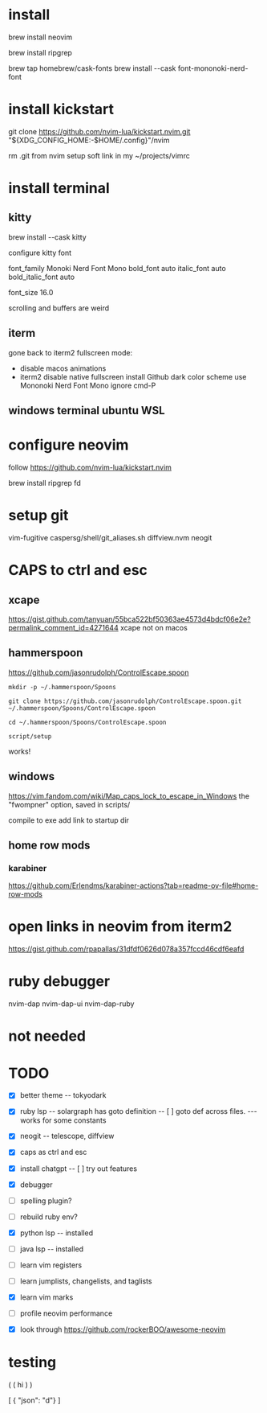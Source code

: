 
# install

brew install neovim

brew install ripgrep

<!-- from https://gist.github.com/davidteren/898f2dcccd42d9f8680ec69a3a5d350e -->

brew tap homebrew/cask-fonts
brew install --cask font-mononoki-nerd-font

# install kickstart

git clone https://github.com/nvim-lua/kickstart.nvim.git "${XDG_CONFIG_HOME:-$HOME/.config}"/nvim

rm .git from nvim
setup soft link in my ~/projects/vimrc

# install terminal
## kitty

brew install --cask kitty

configure kitty font

font_family Monoki Nerd Font Mono
bold_font auto
italic_font auto
bold_italic_font auto

font_size 16.0

scrolling and buffers are weird

## iterm
gone back to iterm2
fullscreen mode:
- disable macos animations
- iterm2 disable native fullscreen
install Github dark color scheme
use Mononoki Nerd Font Mono
ignore cmd-P

## windows terminal ubuntu WSL

# configure neovim
follow https://github.com/nvim-lua/kickstart.nvim

brew install ripgrep fd


# setup git
vim-fugitive
caspersg/shell/git_aliases.sh
diffview.nvm
neogit

# CAPS to ctrl and esc
## xcape
https://gist.github.com/tanyuan/55bca522bf50363ae4573d4bdcf06e2e?permalink_comment_id=4271644
xcape not on macos

## hammerspoon
https://github.com/jasonrudolph/ControlEscape.spoon
```
mkdir -p ~/.hammerspoon/Spoons

git clone https://github.com/jasonrudolph/ControlEscape.spoon.git ~/.hammerspoon/Spoons/ControlEscape.spoon

cd ~/.hammerspoon/Spoons/ControlEscape.spoon

script/setup
```

works!

## windows
https://vim.fandom.com/wiki/Map_caps_lock_to_escape_in_Windows
the "fwompner" option, saved in scripts/

compile to exe
add link to startup dir

## home row mods
### karabiner
https://github.com/Erlendms/karabiner-actions?tab=readme-ov-file#home-row-mods

# open links in neovim from iterm2

https://gist.github.com/rpapallas/31dfdf0626d078a357fccd46cdf6eafd

# ruby debugger
nvim-dap
nvim-dap-ui
nvim-dap-ruby

# not needed
<!-- bundle add readapt --group "development, test" -->
<!-- gem install readapt -->

# TODO
- [x] better theme
-- tokyodark
- [x] ruby lsp 
-- solargraph has goto definition
-- [ ] goto def across files.
--- works for some constants
- [x] neogit 
-- telescope, diffview
- [x] caps as ctrl and esc
- [x] install chatgpt
-- [ ] try out features
- [x] debugger
- [ ] spelling plugin?
- [ ] rebuild ruby env?
- [x] python lsp
-- installed
- [ ] java lsp
-- installed
- [ ] learn vim registers
- [ ] learn jumplists, changelists, and taglists
- [x] learn vim marks
- [ ] profile neovim performance
- [x] look through https://github.com/rockerBOO/awesome-neovim


# testing

( ( hi ) )

[ { "json": "d"} ]
